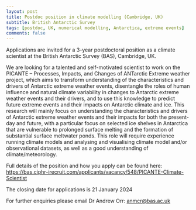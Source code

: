 ```yaml
---
layout: post
title: Postdoc position in climate modelling (Cambridge, UK)
subtitle: British Antarctic Survey
tags: [postdoc, UK, numerical modelling, Antarctica, extreme events]
comments: false
---
```

Applications are invited for a 3-year postdoctoral position as a climate scientist at the British Antarctic Survey (BAS), Cambridge, UK.

 

We are looking for a talented and self-motivated scientist to work on the PICANTE – Processes, Impacts, and Changes of ANTarctic Extreme weather project, which aims to transform understanding of the characteristics and drivers of Antarctic extreme weather events, disentangle the roles of human influence and natural climate variability in changes to Antarctic extreme weather events and their drivers, and to use this knowledge to predict future extreme events and their impacts on Antarctic climate and ice. This research will mainly focus on understanding the characteristics and drivers of Antarctic extreme weather events and their impacts for both the present-day and future, with a particular focus on selected ice shelves in Antarctica that are vulnerable to prolonged surface melting and the formation of substantial surface meltwater ponds. This role will require experience running climate models and analysing and visualising climate model and/or observational datasets, as well as a good understanding of climate/meteorology.

 

Full details of the position and how you apply can be found here: https://bas.ciphr-irecruit.com/applicants/vacancy/548/PICANTE-Climate-Scientist

 

The closing date for applications is 21 January 2024

 

For further enquiries please email Dr Andrew Orr: anmcr@bas.ac.uk
